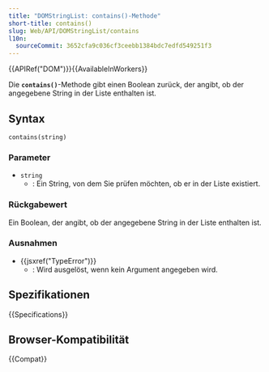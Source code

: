```yaml
---
title: "DOMStringList: contains()-Methode"
short-title: contains()
slug: Web/API/DOMStringList/contains
l10n:
  sourceCommit: 3652cfa9c036cf3ceebb1384bdc7edfd549251f3
---
```


{{APIRef("DOM")}}{{AvailableInWorkers}}

Die **`contains()`**-Methode gibt einen Boolean zurück, der angibt, ob der angegebene String in der Liste enthalten ist.

## Syntax

```js-nolint
contains(string)
```

### Parameter

- `string`
  - : Ein String, von dem Sie prüfen möchten, ob er in der Liste existiert.

### Rückgabewert

Ein Boolean, der angibt, ob der angegebene String in der Liste enthalten ist.

### Ausnahmen

- {{jsxref("TypeError")}}
  - : Wird ausgelöst, wenn kein Argument angegeben wird.

## Spezifikationen

{{Specifications}}

## Browser-Kompatibilität

{{Compat}}

